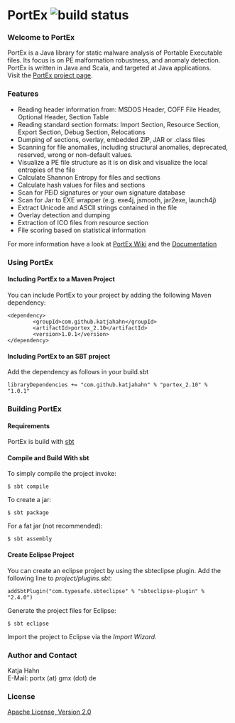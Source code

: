 PortEx ![build status](https://travis-ci.org/katjahahn/PortEx.svg?branch=master)
======

### Welcome to PortEx

PortEx is a Java library for static malware analysis of Portable Executable files. Its focus is on PE malformation robustness, and anomaly detection. 
PortEx is written in Java and Scala, and targeted at Java applications.  
Visit the [PortEx project page](http://katjahahn.github.io/PortEx/).

### Features

* Reading header information from: MSDOS Header, COFF File Header, Optional Header, Section Table
* Reading standard section formats: Import Section, Resource Section, Export Section, Debug Section, Relocations
* Dumping of sections, overlay, embedded ZIP, JAR or .class files
* Scanning for file anomalies, including structural anomalies, deprecated, reserved, wrong or non-default values.
* Visualize a PE file structure as it is on disk and visualize the local entropies of the file
* Calculate Shannon Entropy for files and sections
* Calculate hash values for files and sections
* Scan for PEiD signatures or your own signature database
* Scan for Jar to EXE wrapper (e.g. exe4j, jsmooth, jar2exe, launch4j)
* Extract Unicode and ASCII strings contained in the file
* Overlay detection and dumping
* Extraction of ICO files from resource section
* File scoring based on statistical information

For more information have a look at [PortEx Wiki](https://github.com/katjahahn/PortEx/wiki) and the [Documentation](http://katjahahn.github.io/PortEx/javadocs/)

### Using PortEx

#### Including PortEx to a Maven Project

You can include PortEx to your project by adding the following Maven dependency:

```
<dependency>
    	<groupId>com.github.katjahahn</groupId>
    	<artifactId>portex_2.10</artifactId>
    	<version>1.0.1</version>
</dependency>
```

#### Including PortEx to an SBT project

Add the dependency as follows in your build.sbt

```
libraryDependencies += "com.github.katjahahn" % "portex_2.10" % "1.0.1"
```

### Building PortEx

#### Requirements

PortEx is build with [sbt](http://www.scala-sbt.org)  

#### Compile and Build With sbt

To simply compile the project invoke:

```
$ sbt compile
```

To create a jar: 

```
$ sbt package
```

For a fat jar (not recommended):

```
$ sbt assembly
```

#### Create Eclipse Project

You can create an eclipse project by using the sbteclipse plugin.
Add the following line to *project/plugins.sbt*:

```
addSbtPlugin("com.typesafe.sbteclipse" % "sbteclipse-plugin" % "2.4.0")
```

Generate the project files for Eclipse:

```
$ sbt eclipse
```

Import the project to Eclipse via the *Import Wizard*.

### Author and Contact
Katja Hahn  
E-Mail: portx (at) gmx (dot) de

### License
[Apache License, Version 2.0](https://github.com/katjahahn/PortEx/blob/master/LICENSE)
